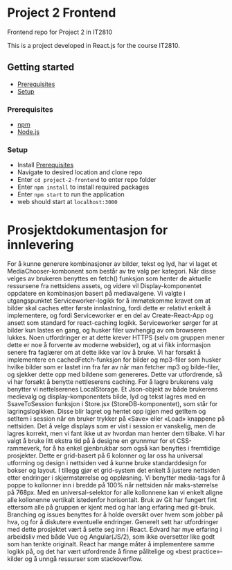 # Project 2 Frontend

Frontend repo for Project 2 in IT2810

This is a project developed in React.js  for the course IT2810.

## Getting started
- [Prerequisites](#prerequisites)
- [Setup](#setup)

### Prerequisites
- [npm](https://www.npmjs.com/)
- [Node.js](https://nodejs.org/)

### Setup
- Install [Prerequisites](#prerequisites)
- Navigate to desired location and clone repo
- Enter `cd project-2-frontend` to enter repo folder
- Enter `npm install` to install required packages
- Enter `npm start` to run the application
- web should start at `localhost:3000`
 
 
# Prosjektdokumentasjon for innlevering


For å kunne generere kombinasjoner av bilder, tekst og lyd, har vi laget et MediaChooser-kombonent som består av tre valg per kategori. Når disse velges av brukeren benyttes en fetch() funksjon som henter de aktuelle ressursene fra nettsidens assets, og videre vil Display-komponentet oppdatere en kombinasjon basert på mediavalgene. 
Vi valgte i utgangspunktet Serviceworker-logikk for å immøtekomme kravet om at bilder skal caches etter første innlastning, fordi dette er relativt enkelt å implementere, og fordi Serviceworker er en del av Create-React-App og ansett som standard for react-caching logikk. Serviceworker sørger for at bilder kun lastes en gang, og husker filer uavhengig av om browseren lukkes. Noen utfordringer er at dette krever HTTPS (selv om gruppen mener dette er noe å forvente av moderne websider), og at vi fikk informasjon senere fra faglærer om at dette ikke var lov å bruke. Vi har forsøkt å implementere en cachedFetch-funksjon for bilder og mp3-filer som husker hvilke bilder som er lastet inn fra før av når man fetcher mp3 og bilde-filer, og sjekker dette opp med bildene som genereres. Dette var utfordrende, så vi har forsøkt å benytte nettleserens caching.
For å lagre brukerens valg benytter vi nettelserenes LocalStorage. Et Json-objekt av både brukerens medievalg og display-komponentets bilde, lyd og tekst lagres med en SsaveToSession funksjon i Store.jsx (StoreDB-komponentet), som står for lagringslogikken. Disse blir lagret og hentet opp igjen med getItem og setItem i session når en bruker trykker på «Save» eller «Load» knappene på nettsiden. Det å velge displays som er vist i session er vanskelig, men de lagres korrekt, men vi fant ikke ut av hvordan man henter dem tilbake. 
Vi har valgt å bruke litt ekstra tid på å designe en grunnmur for et CSS-rammeverk, for å ha enkel gjenbrukbar som også kan benyttes i fremtidige prosjekter. Dette er grid-basert på 6 kolonner og lar oss ha universal utforming og design i nettsiden ved å kunne bruke standarddesign for bokser og layout. I tillegg gjør et grid-system det enkelt å justere nettsiden etter endringer i skjermstørrelse og oppløsning. Vi benytter media-tags for å poppe to kollonner inn i bredde på 100% når nettsiden når maks-størrelse på 768px. Med en universal-selektor for alle kollonnene kan vi enkelt aligne alle kollonenne vertikalt istedenfor horisontalt. 
Bruk av Git har fungert fint ettersom alle på gruppen er kjent med og har lang erfaring med git-bruk. Branching og issues benyttes for å holde oversikt over hvem som jobber på hva, og for å diskutere eventuelle endringer.
Generelt sett har utfordringer med dette prosjektet vært å sette seg inn i React. Edvard har mye erfaring i arbeidsliv med både Vue og Angular(JS/2), som ikke oversetter like godt som han tenkte originalt. React har mange måter å implementere samme logikk på, og det har vært utfordrende å finne pålitelige og «best practice»-kilder og å unngå ressurser som stackoverflow. 


 
